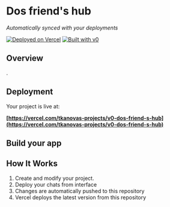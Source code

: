 # Dos friend's hub

*Automatically synced with your deployments*

[![Deployed on Vercel](https://img.shields.io/badge/Deployed%20on-Vercel-black?style=for-the-badge&logo=vercel)](https://vercel.com/tkanovas-projects/v0-dos-friend-s-hub)
[![Built with v0](https://img.shields.io/badge/Built%20with-v0.dev-black?style=for-the-badge)](https://v0.dev/chat/projects/5mwuY9eI7bC)

## Overview

.


## Deployment

Your project is live at:

**[https://vercel.com/tkanovas-projects/v0-dos-friend-s-hub](https://vercel.com/tkanovas-projects/v0-dos-friend-s-hub)**

## Build your app

## How It Works

1. Create and modify your project.
2. Deploy your chats from interface
3. Changes are automatically pushed to this repository
4. Vercel deploys the latest version from this repository
